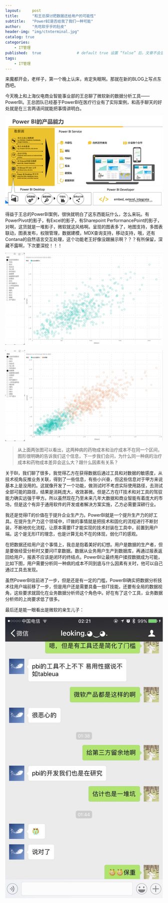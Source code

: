 ```yaml
---
layout:     post
title:      "和王总探讨把数据还给用户的可能性"
subtitle:   "PowerBI是否给我了我们一种可能"
author:     "先吃软乎乎的肚皮"
header-img: "img/ctnterminal.jpg"
catalog: true
categories: 
    - IT管理
published:  true   				# default true 设置 “false” 后，文章不会显示
tags:
    - IT管理
---
```




来魔都开会，老样子，第一个晚上认床，肯定失眠啊。那就在新的BLOG上写点东西吧。

今天晚上和上海仪电商业智能事业部的王总聊了微软新的数据分析工具——PowerBI。王总团队已经基于PowerBI在医疗行业有了实际案例，和高手聊天的好处就是在三言两语间就能把事情讲明白。

![powerBI](/img/posts/powerBI.png)

得益于王总的PowerBI案例，很快就明白了这东西能玩什么，怎么来玩。有PowerPivot的影子，有Excel的影子，有Sharepoint PerformancePoint的影子，对啊，这货就是一堆影子，微软就这风格啊。呈现的图表多了，地图支持，多图表联动，图表发布，权限管理，数据建模，MDX查询支持，移动支持，哦，还有Contana的自然语言交互处理，这个功能老王好像没跟展示啊？？？有所保留，深藏不露啊，下次要深挖！！！

![1](/img/posts/1.jpeg)



![2](/img/posts/2.jpeg)

> 从上面两张图可以看出，这两种病的药物成本和治疗成本不在同一个区间，图形很明确的告诉我们这个信息，下一步我们会问，为什么同一种病的治疗成本和药物成本差异会这么大？跟什么因素有关系？



关于BI，我们聊了很多，我觉得乙方在获得数据后通过工具和对数据的敏感度，从技术视角反推业务关联，得到了一些信息，有些小兴奋，但这些信息对于甲方来说基本上是没用的。这就像开发了一个功能，做测试时不考虑实际使用路径，去测试全部可能的路径，结果是消耗庞大，收效甚微。但是乙方在IT技术和对工具的驾驭能力确实远强于甲方。所以虽然现在乃至未来几年大数据和商业智能有着庞大的市场，但是这个有异于通用软件的开发或者解决方案实施，乙方必需要深耕行业。

我还是觉得IT的价值在于提升企业生产力。PowerBI就是一个提升生产力的好工具。在提升生产力这个领域中，IT做的事情就是把技术和固化的流程进行不断封装，不断地优化流程，让原本需要IT才能实现的技术封装在工具中，前置到用户端。这个是无形IT的理念，也是计算无处不在的体现，弱化IT的感观。

在把数据还给用户这个事情上，我总是抱着美好的幻想。用户是数据的生产者，但是要做经营分析时又要问IT拿数据。数据从业务用户生产到数据库，再通过报表返回给用户，报表不应该是闭环的终结点。PowerBI让最终用户揉捏数据成为可能，比如下图，用户需要分析同一种病的成本不同到底与什么因素有关时，他可以自己通过工具去发现。



虽然PowerBI往前进了一步，但是还是有一定的门槛，PowerBI确实把数据分析技术往用户端前移了一步，但是用户还是需要具备一些IT技能，还要有全局的数据视角，这些要求就固化在业务数据分析师这个角色中。好在有了这个工具，业务数据分析师的上岗要求低了很多。

最后还是能一眼看出是微软的亲生儿子：

![WechatIMG1](/img/posts/WechatIMG1.jpeg)

